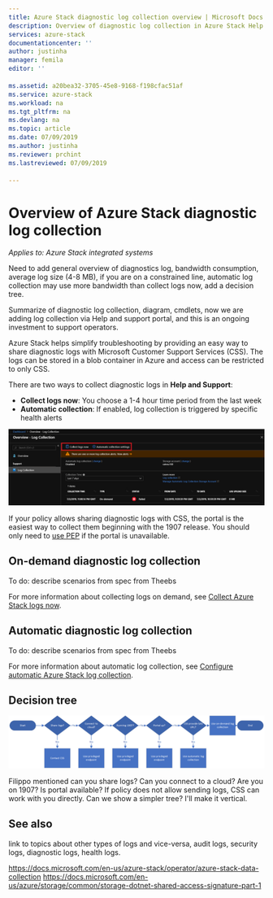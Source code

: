 ```yaml
---
title: Azure Stack diagnostic log collection overview | Microsoft Docs
description: Overview of diagnostic log collection in Azure Stack Help + Support.
services: azure-stack
documentationcenter: ''
author: justinha
manager: femila
editor: ''

ms.assetid: a20bea32-3705-45e8-9168-f198cfac51af
ms.service: azure-stack
ms.workload: na
ms.tgt_pltfrm: na
ms.devlang: na
ms.topic: article
ms.date: 07/09/2019
ms.author: justinha
ms.reviewer: prchint
ms.lastreviewed: 07/09/2019

---
```

# Overview of Azure Stack diagnostic log collection 

*Applies to: Azure Stack integrated systems*

Need to add general overview of diagnostics log, bandwidth consumption, average log size (4-8 MB), if you are on a constrained line, automatic log collection may use more bandwidth than collect logs now, add a decision tree.

Summarize of diagnostic log collection, diagram, cmdlets, now we are adding log collection via Help and support portal, and this is an ongoing investment to support operators. 

Azure Stack helps simplify troubleshooting by providing an easy way to share diagnostic logs with Microsoft Customer Support Services (CSS). The logs can be stored in a blob container in Azure and access can be restricted to only CSS. 
   
There are two ways to collect diagnostic logs in **Help and Support**:

- **Collect logs now**: You choose a 1-4 hour time period from the last week
- **Automatic collection**: If enabled, log collection is triggered by specific health alerts 

![Screenshot of diagnostic log collection options](media/azure-stack-automatic-log-collection/azure-stack-log-collection-overview.png)

If your policy allows sharing diagnostic logs with CSS, the portal is the easiest way to collect them beginning with the 1907 release. You should only need to [use PEP](azure-stack-diagnostics.md) if the portal is unavailable.

## On-demand diagnostic log collection

To do: describe scenarios from spec from Theebs

For more information about collecting logs on demand, see [Collect Azure Stack logs now](azure-stack-configure-on-demand-log-collection.md).

## Automatic diagnostic log collection 

To do: describe scenarios from spec from Theebs

For more information about automatic log collection, see [Configure automatic Azure Stack log collection](azure-stack-configure-automatic-log-collection.md).



## Decision tree

![Screenshot of diagnostic log collection options](media/azure-stack-automatic-log-collection/azure-stack-diagnostic-log-decision-tree.png)

Filippo mentioned can you share logs? Can you connect to a cloud? Are you on 1907? Is portal available? If policy does not allow sending logs, CSS can work with you directly. Can we show a simpler tree? I'll make it vertical. 

## See also

link to topics about other types of logs and vice-versa, audit logs, security logs, diagnostic logs, health logs.

https://docs.microsoft.com/en-us/azure-stack/operator/azure-stack-data-collection 
https://docs.microsoft.com/en-us/azure/storage/common/storage-dotnet-shared-access-signature-part-1 